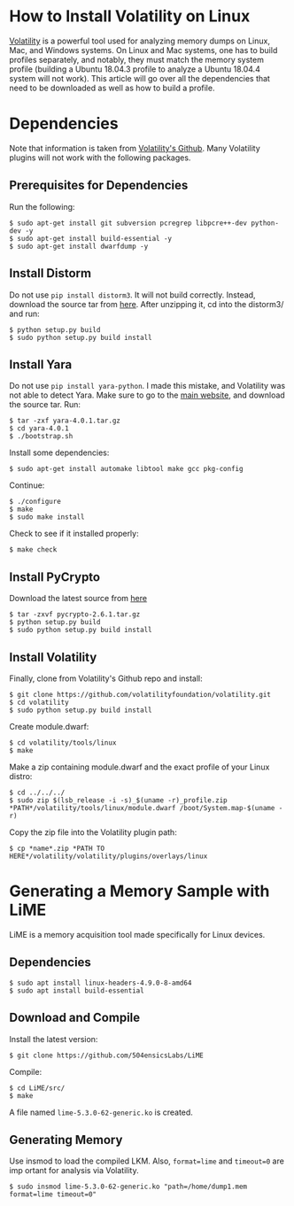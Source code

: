# How to Install Volatility on Linux
[Volatility](https://www.volatilityfoundation.org) is a powerful tool used for analyzing memory dumps on Linux, Mac, and Windows systems. On Linux and Mac systems, one has to build profiles separately, and notably, they must match the memory system profile (building a Ubuntu 18.04.3 profile to analyze a Ubuntu 18.04.4 system will not work). This article will go over all the dependencies that need to be downloaded as well as how to build a profile.

# Dependencies
Note that information is taken from [Volatility's Github](https://github.com/volatilityfoundation/volatility/wiki/Installation). Many Volatility plugins will not work with the following packages.

## Prerequisites for Dependencies
Run the following:
<pre><code>$ sudo apt-get install git subversion pcregrep libpcre++-dev python-dev -y
$ sudo apt-get install build-essential -y
$ sudo apt-get install dwarfdump -y
</code></pre>

## Install Distorm
Do not use `pip install distorm3`. It will not build correctly. Instead, download the source tar from [here](https://github.com/gdabah/distorm/releases). After unzipping it, cd into the distorm3/ and run:
<pre><code>$ python setup.py build
$ sudo python setup.py build install
</code></pre>

## Install Yara
Do not use `pip install yara-python`. I made this mistake, and Volatility was not able to detect Yara. Make sure to go to the [main website](https://github.com/VirusTotal/yara/releases), and download the source tar. Run:
<pre><code>$ tar -zxf yara-4.0.1.tar.gz
$ cd yara-4.0.1
$ ./bootstrap.sh
</code></pre>

Install some dependencies:
<pre><code>$ sudo apt-get install automake libtool make gcc pkg-config</code></pre>

Continue:
<pre><code>$ ./configure
$ make
$ sudo make install
</code></pre>

Check to see if it installed properly:
<pre><code>$ make check
</code></pre>

## Install PyCrypto
Download the latest source from [here](https://www.dlitz.net/software/pycrypto/)
<pre><code>$ tar -zxvf pycrypto-2.6.1.tar.gz
$ python setup.py build
$ sudo python setup.py build install
</code></pre>

## Install Volatility
Finally, clone from Volatility's Github repo and install:
<pre><code>$ git clone https://github.com/volatilityfoundation/volatility.git
$ cd volatility
$ sudo python setup.py build install
</code></pre>

Create module.dwarf:
<pre><code>$ cd volatility/tools/linux
$ make
</code></pre>

Make a zip containing module.dwarf and the exact profile of your Linux distro:
<pre><code>$ cd ../../../
$ sudo zip $(lsb_release -i -s)_$(uname -r)_profile.zip *PATH*/volatility/tools/linux/module.dwarf /boot/System.map-$(uname -r)
</code></pre>

Copy the zip file into the Volatility plugin path:
<pre><code>$ cp *name*.zip *PATH TO HERE*/volatility/volatility/plugins/overlays/linux
</code></pre>

# Generating a Memory Sample with LiME
LiME is a memory acquisition tool made specifically for Linux devices.

## Dependencies
<pre><code>$ sudo apt install linux-headers-4.9.0-8-amd64
$ sudo apt install build-essential
</code></pre>

## Download and Compile
Install the latest version:
<pre><code>$ git clone https://github.com/504ensicsLabs/LiME
</code></pre>  

Compile:
<pre><code>$ cd LiME/src/
$ make
</code></pre>
A file named `lime-5.3.0-62-generic.ko` is created.

## Generating Memory
Use insmod to load the compiled LKM. Also, `format=lime` and `timeout=0` are imp
ortant for analysis via Volatility.
<pre><code>$ sudo insmod lime-5.3.0-62-generic.ko "path=/home/dump1.mem format=lime timeout=0"
</code></pre>

 
